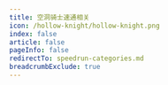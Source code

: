 ```yaml
---
title: 空洞骑士速通相关
icon: /hollow-knight/hollow-knight.png
index: false
article: false
pageInfo: false
redirectTo: speedrun-categories.md
breadcrumbExclude: true
---
```

